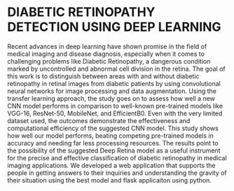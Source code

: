 # DIABETIC RETINOPATHY DETECTION USING DEEP LEARNING
Recent advances in deep learning have shown promise in the field of medical imaging and disease 
diagnosis, especially when it comes to challenging problems like Diabetic Retinopathy, a 
dangerous condition marked by uncontrolled and abnormal cell division in the retina. The goal of 
this work is to distinguish between areas with and without diabetic retinopathy in retinal images 
from diabetic patients by using convolutional neural networks for image processing and data
augmentation. Using the transfer learning approach, the study goes on to assess how well a new 
CNN model performs in comparison to well-known pre-trained models like VGG-16, ResNet-50, 
MobileNet, and EfficientB0. Even with the very limited dataset used, the outcomes demonstrate 
the effectiveness and computational efficiency of the suggested CNN model. This study shows 
how well our model performs, beating competing pre-trained models in accuracy and needing far 
less processing resources. The results point to the possibility of the suggested Deep Retina model 
as a useful instrument for the precise and effective classification of diabetic retinopathy in medical 
imaging applications. We developed a web application that supports the people in getting answers 
to their inquiries and understanding the gravity of their situation using the best model and flask applicaiton using python.
